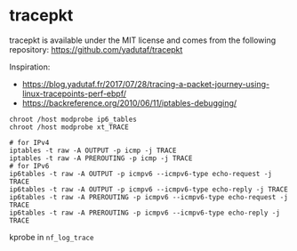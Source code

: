 # tracepkt

tracepkt is available under the MIT license and comes from the following repository:
https://github.com/yadutaf/tracepkt

Inspiration:
- https://blog.yadutaf.fr/2017/07/28/tracing-a-packet-journey-using-linux-tracepoints-perf-ebpf/
- https://backreference.org/2010/06/11/iptables-debugging/

```
chroot /host modprobe ip6_tables
chroot /host modprobe xt_TRACE

# for IPv4
iptables -t raw -A OUTPUT -p icmp -j TRACE
iptables -t raw -A PREROUTING -p icmp -j TRACE
# for IPv6
ip6tables -t raw -A OUTPUT -p icmpv6 --icmpv6-type echo-request -j TRACE
ip6tables -t raw -A OUTPUT -p icmpv6 --icmpv6-type echo-reply -j TRACE
ip6tables -t raw -A PREROUTING -p icmpv6 --icmpv6-type echo-request -j TRACE
ip6tables -t raw -A PREROUTING -p icmpv6 --icmpv6-type echo-reply -j TRACE
```

kprobe in `nf_log_trace`
